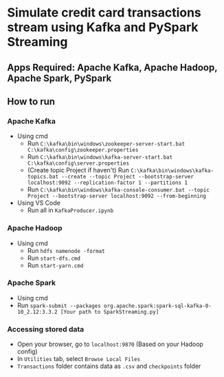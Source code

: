 # Simulate credit card transactions stream using Kafka and PySpark Streaming

## Apps Required: Apache Kafka, Apache Hadoop, Apache Spark, PySpark

## How to run
### Apache Kafka
- Using cmd
  - Run `C:\kafka\bin\windows\zookeeper-server-start.bat C:\kafka\config\zookeeper.properties`
  - Run `C:\kafka\bin\windows\kafka-server-start.bat C:\kafka\config\server.properties`
  - (Create topic Project if haven't) Run `C:\kafka\bin\windows\kafka-topics.bat --create --topic Project --bootstrap-server localhost:9092 --replication-factor 1 --partitions 1`
  - Run `C:\kafka\bin\windows\kafka-console-consumer.bat --topic Project --bootstrap-server localhost:9092 --from-beginning`
- Using VS Code
  - Run all in `KafkaProducer.ipynb`

### Apache Hadoop
- Using cmd
  - Run `hdfs namenode -format`
  - Run `start-dfs.cmd` 
  - Run `start-yarn.cmd`

 ### Apache Spark
 - Using cmd
  - Run `spark-submit --packages org.apache.spark:spark-sql-kafka-0-10_2.12:3.3.2 [Your path to SparkStreaming.py]`

### Accessing stored data
- Open your browser, go to `localhost:9870` (Based on your Hadoop config)
- In `Utilities` tab, select `Browse Local Files`
- `Transactions` folder contains data as `.csv` and `checkpoints` folder
